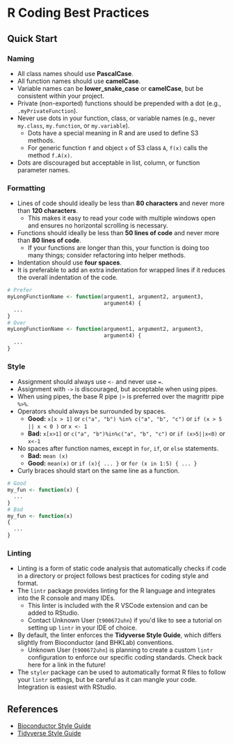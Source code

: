 # R Coding Best Practices

## Quick Start

### Naming
- All class names should use **PascalCase**.
- All function names should use **camelCase**.
- Variable names can be **lower_snake_case** or **camelCase**, but be consistent within your project.
- Private (non-exported) functions should be prepended with a dot (e.g., `.myPrivateFunction`).
- Never use dots in your function, class, or variable names (e.g., never `my.class`, `my.function`, or `my.variable`).
  - Dots have a special meaning in R and are used to define S3 methods.
  - For generic function `f` and object `x` of S3 class `A`, `f(x)` calls the method `f.A(x)`.
- Dots are discouraged but acceptable in list, column, or function parameter names.

### Formatting
- Lines of code should ideally be less than **80 characters** and never more than **120 characters**.
  - This makes it easy to read your code with multiple windows open and ensures no horizontal scrolling is necessary.
- Functions should ideally be less than **50 lines of code** and never more than **80 lines of code**.
  - If your functions are longer than this, your function is doing too many things; consider refactoring into helper methods.
- Indentation should use **four spaces**.
- It is preferable to add an extra indentation for wrapped lines if it reduces the overall indentation of the code.

```r
# Prefer
myLongFunctionName <- function(argument1, argument2, argument3, 
                               argument4) {
  ...
}
# Over
myLongFunctionName <- function(argument1, argument2, argument3,
                               argument4) {
  ...
}
```

### Style
- Assignment should always use `<-` and never use `=`.
- Assignment with `->` is discouraged, but acceptable when using pipes.
- When using pipes, the base R pipe `|>` is preferred over the magrittr pipe `%>%`.
- Operators should always be surrounded by spaces.
  - **Good:** `x[x > 1]` or `c("a", "b") %in% c("a", "b", "c")` or `if (x > 5 || x < 0 )` or `x <- 1`
  - **Bad:** `x[x>1]` or `c("a", "b")%in%c("a", "b", "c")` or `if (x>5||x<0)` or `x<-1`
- No spaces after function names, except in `for`, `if`, or `else` statements.
  - **Bad:** `mean (x)`
  - **Good:** `mean(x)` or `if (x){ ... }` or `for (x in 1:5) { ... }`
- Curly braces should start on the same line as a function.

```r
# Good
my_fun <- function(x) {
  ...
}
# Bad 
my_fun <- function(x)
{
  ...
}
```

### Linting
- Linting is a form of static code analysis that automatically checks if code in a directory or project follows best practices for coding style and format.
- The `lintr` package provides linting for the R language and integrates into the R console and many IDEs.
  - This linter is included with the R VSCode extension and can be added to RStudio.
  - Contact Unknown User (`t900672uhn`) if you'd like to see a tutorial on setting up `lintr` in your IDE of choice.
- By default, the linter enforces the **Tidyverse Style Guide**, which differs slightly from Bioconductor (and BHKLab) conventions.
  - Unknown User (`t900672uhn`) is planning to create a custom `lintr` configuration to enforce our specific coding standards. Check back here for a link in the future!
- The `styler` package can be used to automatically format R files to follow your `lintr` settings, but be careful as it can mangle your code. Integration is easiest with RStudio.

## References
- [Bioconductor Style Guide](https://contributions.bioconductor.org/r-code.html)
- [Tidyverse Style Guide](https://style.tidyverse.org/)

